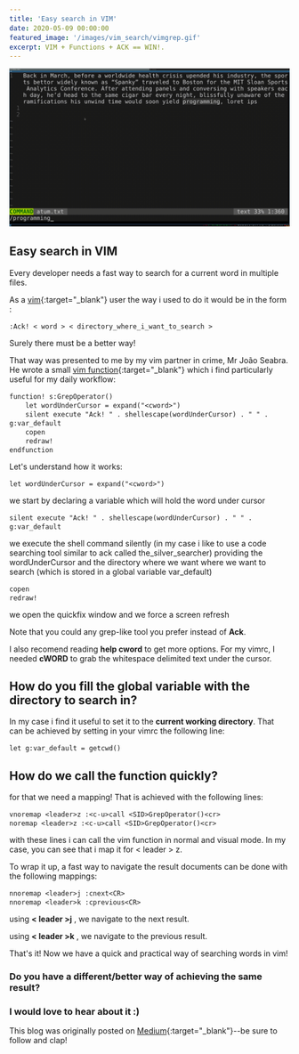 ```yaml
---
title: 'Easy search in VIM'
date: 2020-05-09 00:00:00
featured_image: '/images/vim_search/vimgrep.gif'
excerpt: VIM + Functions + ACK == WIN!.
---
```


![](/images/vim_search/vimgrep.gif)

## Easy search in VIM

 Every developer needs a fast way to search for a current word in multiple files.

As a [vim](https://github.com/vim){:target="_blank"} user the way i used to do it would be in the form :
```
:Ack! < word > < directory_where_i_want_to_search >
```

Surely there must be a better way!

That way was presented to me by my vim partner in crime, Mr João Seabra.
He wrote a small [vim function](https://learnvimscriptthehardway.stevelosh.com/chapters/23.html){:target="_blank"} which i find particularly useful for my daily workflow:

```vim
function! s:GrepOperator()
    let wordUnderCursor = expand("<cword>")
    silent execute "Ack! " . shellescape(wordUnderCursor) . " " . g:var_default
    copen
    redraw!
endfunction
```

Let's understand how it works:

```vim
let wordUnderCursor = expand("<cword>")
```

we start by declaring a variable which will hold the word under cursor

```vim
silent execute "Ack! " . shellescape(wordUnderCursor) . " " . g:var_default
```

we execute the shell command silently (in my case i like to use a code searching tool similar to ack called the_silver_searcher) providing the wordUnderCursor and the directory where we want where we want to search (which is stored in a global variable var_default)

```vim
copen
redraw!
```

we open the quickfix window and we force a screen refresh

Note that you could any grep-like tool you prefer instead of **Ack**.

I also recomend reading **help cword** to get more options. For my vimrc, I needed **cWORD** to grab the whitespace delimited text under the cursor.

## How do you fill the global variable with the directory to search in?

In my case i find it useful to set it to the **current working directory**. That can be achieved by setting in your vimrc the following line:

```vim
let g:var_default = getcwd()
```

## How do we call the function quickly?

for that we need a mapping!  That is achieved with the following lines:

```vim
vnoremap <leader>z :<c-u>call <SID>GrepOperator()<cr>
noremap <leader>z :<c-u>call <SID>GrepOperator()<cr>
```

with these lines i can call the vim function in normal and visual mode. In my case, you can see that i map it for < leader > z.

To wrap it up, a fast way to navigate the result documents can be done with the following mappings:

```vim
nnoremap <leader>j :cnext<CR>
nnoremap <leader>k :cprevious<CR>
```

using **< leader >j** , we navigate to the next result.

using **< leader >k** , we navigate to the previous result.


That's it! Now we have a quick and practical way of searching words in vim!

### Do you have a different/better way of achieving the same result?
### I would love to hear about it :)


This blog was originally posted on [Medium](https://link.medium.com/QyA2B23on6){:target="_blank"}--be sure to follow and clap!
